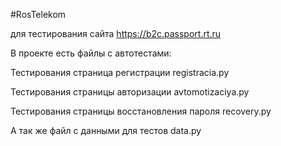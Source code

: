 #RosTelekom

для тестирования сайта https://b2c.passport.rt.ru

В проекте есть файлы с автотестами:

Тестирования страница регистрации registracia.py

Тестирования страницы авторизации avtomotizaciya.py

Тестирования страницы восстановления пароля recovery.py

А так же файл с данными для тестов data.py
